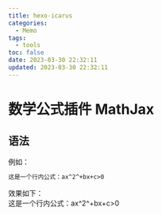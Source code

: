 ```yaml
---
title: hexo-icarus
categories:
  - Memo
tags:
  - tools
toc: false
date: 2023-03-30 22:32:11
updated: 2023-03-30 22:32:11
---
```

# 数学公式插件 MathJax

## 语法
例如：
```markdown
这是一个行内公式：ax^2^+bx+c>0
```
效果如下：  
这是一个行内公式：ax^2^+bx+c>0